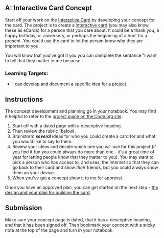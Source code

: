 [//]: # (<p><iframe src="https://douglasurner.github.io/GDP1/units/2/bounce/a-concept" width="100%" height="666px"></iframe></p>)

## A: Interactive Card Concept

Start off your work on the [Interactive Card](https://studio.code.org/s/csd3-2018/stage/14/puzzle/1?section_id=1750379) by developing your concept for the card. The project is to create a [interactive card](https://studio.code.org/s/csd3-2018/stage/14/puzzle/3) (you may also know these as eCards) for a person that you care about. It could be a thank you, a happy birthday, or aniversery, or perhaps the beginning of a hunt for a present. You could use the card to let the person know why they are important to you.

You will know that you've got it you you can complete the sentance "I want to tell ***<name-goes-here>*** that they matter to me because ***<reason-goes-here>.***

### Learning Targets:

* I can develop and document a specific idea for a project.

## Instructions

The concept development and planning go in your notebook. You may find it helpful to refer to the [project guide on the Code.org site]().

1. Start off with a dated page with a descriptive heading.
1. Then review the rubric (below).
1. Brainstorm ***several*** ideas for who you could create a card for and what you would like to say to them.
1. Review your ideas and decide which one you will use for this project (if you find it fun you could always do more than one - it's a great time of year for letting people know that they matter to you). You may want to pick a person who has access to, and uses, the Internet so that they can go back to their card and show *their* friends, but you could always show them on your device.
1. When you've got a concept show it to me for approval.

Once you have an approved plan, you can get started on the next step - [the design and your plan for building the card](https://canvas.instructure.com/courses/1404736/assignments/10113076?module_item_id=20868717).

## Submission

Make sure your concept page is dated, that it has a descriptive heading, and that it has been signed off. Then bookmark your concept with a sticky note at the top of the page and turn in your notebook.
